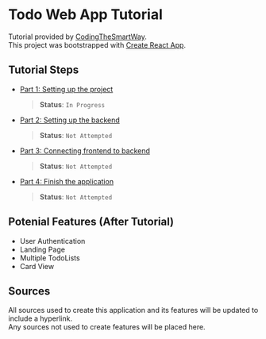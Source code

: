 # Todo Web App Tutorial

Tutorial provided by [CodingTheSmartWay](https://codingthesmartway.com/). \
This project was bootstrapped with [Create React App](https://github.com/facebook/create-react-app).

## Tutorial Steps

* [Part 1: Setting up the project](https://codingthesmartway.com/the-mern-stack-tutorial-building-a-react-crud-application-from-start-to-finish-part-1/)
    > **Status**: `In Progress`
* [Part 2: Setting up the backend](https://codingthesmartway.com/the-mern-stack-tutorial-building-a-react-crud-application-from-start-to-finish-part-2/)
    > **Status**: `Not Attempted`
* [Part 3: Connecting frontend to backend](https://codingthesmartway.com/the-mern-stack-tutorial-building-a-react-crud-application-from-start-to-finish-part-3/)
    > **Status**: `Not Attempted`
* [Part 4: Finish the application](https://codingthesmartway.com/the-mern-stack-tutorial-building-a-react-crud-application-from-start-to-finish-part-4/)
    > **Status**: `Not Attempted`

## Potenial Features (After Tutorial)

* User Authentication
* Landing Page
* Multiple TodoLists
* Card View

## Sources

All sources used to create this application and its features will be updated to include a hyperlink. \
Any sources not used to create features will be placed here.